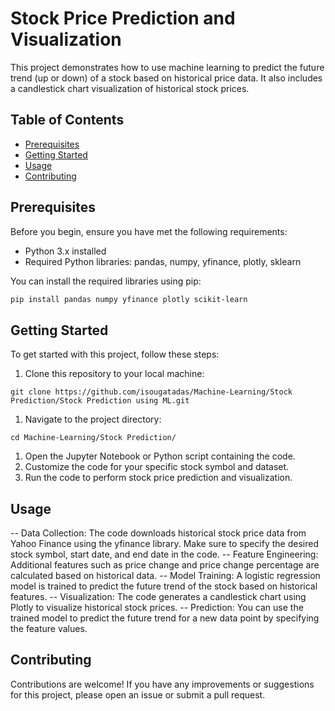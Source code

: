 # Stock Price Prediction and Visualization

This project demonstrates how to use machine learning to predict the future trend (up or down) of a stock based on historical price data. It also includes a candlestick chart visualization of historical stock prices.

## Table of Contents

- [Prerequisites](#prerequisites)
- [Getting Started](#getting-started)
- [Usage](#usage)
- [Contributing](#contributing)

## Prerequisites

Before you begin, ensure you have met the following requirements:

- Python 3.x installed
- Required Python libraries: pandas, numpy, yfinance, plotly, sklearn

You can install the required libraries using pip:

```bash
pip install pandas numpy yfinance plotly scikit-learn
```

## Getting Started
To get started with this project, follow these steps:
1. Clone this repository to your local machine:
```Clone this repository to your local machine:
git clone https://github.com/isougatadas/Machine-Learning/Stock Prediction/Stock Prediction using ML.git
```
1. Navigate to the project directory:
```
cd Machine-Learning/Stock Prediction/
```
1. Open the Jupyter Notebook or Python script containing the code.
2. Customize the code for your specific stock symbol and dataset.
3. Run the code to perform stock price prediction and visualization.

## Usage
-- Data Collection: The code downloads historical stock price data from Yahoo Finance using the yfinance library. Make sure to specify the desired stock symbol, start date, and end date in the code.
-- Feature Engineering: Additional features such as price change and price change percentage are calculated based on historical data.
-- Model Training: A logistic regression model is trained to predict the future trend of the stock based on historical features.
-- Visualization: The code generates a candlestick chart using Plotly to visualize historical stock prices.
-- Prediction: You can use the trained model to predict the future trend for a new data point by specifying the feature values.

## Contributing
Contributions are welcome! If you have any improvements or suggestions for this project, please open an issue or submit a pull request.
